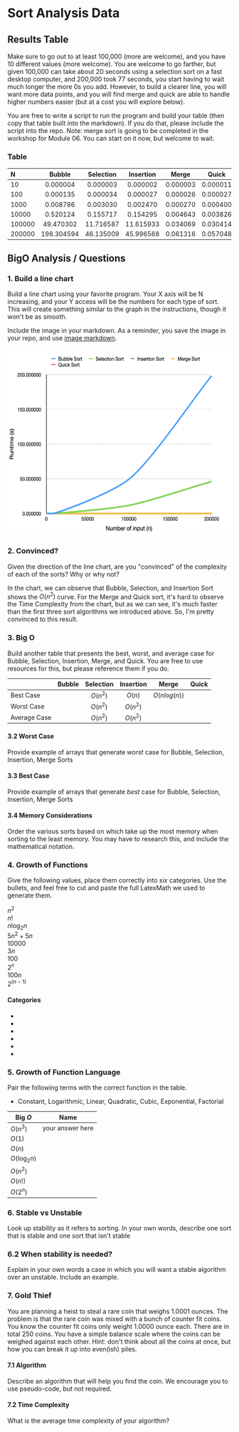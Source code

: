 # Sort Analysis Data

## Results Table
Make sure to go out to at least 100,000 (more are welcome), and you have 10 different values (more welcome). You are welcome to go farther, but given 100,000 can take about 20 seconds using a selection sort on a fast desktop computer, and 200,000 took 77 seconds, you start having to wait much longer the more 0s you add. However, to build a clearer line, you will want more data points, and you will find merge and quick are able to handle higher numbers easier (but at a cost you will explore below). 

You are free to write a script to run the program and build your table (then copy that table built into the markdown). If you do that, please include the script into the repo.  Note: merge sort is going to be completed in the workshop for Module 06. You can start on it now, but welcome to wait.

### Table
| N | Bubble | Selection | Insertion | Merge | Quick |
| :-- | :--: | :--: | :--: | :--: | :--: |
| 10 | 0.000004 | 0.000003 | 0.000002 | 0.000003 | 0.000011 |
| 100 | 0.000135 | 0.000034 | 0.000027 | 0.000026 | 0.000027 |
| 1000 | 0.008786 | 0.003030 | 0.002470 | 0.000270 | 0.000400 |
| 10000 | 0.520124 | 0.155717 | 0.154295 | 0.004643 | 0.003826|
| 100000 | 49.470302 | 11.716587 | 11.615933 | 0.034069 | 0.030414 |
| 200000 | 198.304594 | 46.135009 | 45.996568 | 0.061316 | 0.057048 |



## BigO Analysis  / Questions

### 1. Build a line chart
Build a line chart using your favorite program. Your X axis will be N increasing, and your Y access will be the numbers for each type of sort. This will create something similar to the graph in the instructions, though it won't be as smooth.

Include the image in your markdown. As a reminder, you save the image in your repo, and use [image markdown].

<img src="https://github.com/Jazzcort/CS5008_homework05/blob/main/chart.png" width="600" height="420"> <br>




### 2. Convinced?
Given the direction of the line chart, are you "convinced" of the complexity of each of the sorts? Why or why not?

In the chart, we can observe that Bubble, Selection, and Insertion Sort shows the $O(n^{2})$ curve. For the Merge and Quick sort, it's hard to observe the Time Complexity from the chart, but as we can see, it's much faster than the first three sort algorithms we introduced above. So, I'm pretty convinced to this result. 


### 3. Big O
Build another table that presents the best, worst, and average case for Bubble, Selection, Insertion, Merge, and Quick. You are free to use resources for this, but please reference them if you do. 

|  | Bubble | Selection | Insertion | Merge | Quick |
| :-- | :--: | :--: | :--: | :--: | :--: |
| Best Case | | $O(n^{2})$ | $O(n)$ | $O(nlog(n))$ | |
| Worst Case | | $O(n^{2})$ | $O(n^{2})$ | | |
| Average Case | | $O(n^{2})$ | $O(n^2)$ |  | |


#### 3.2 Worst Case
Provide example of arrays that generate _worst_ case for Bubble, Selection, Insertion, Merge Sorts


#### 3.3 Best Case
Provide example of arrays that generate _best_ case for Bubble, Selection, Insertion, Merge Sorts 


#### 3.4 Memory Considerations
Order the various sorts based on which take up the most memory when sorting to the least memory. You may have to research this, and include the mathematical notation. 

### 4. Growth of Functions
Give the following values, place them correctly into *six* categories. Use the bullets, and feel free to cut and paste the full LatexMath we used to generate them.  

$n^2$  
$n!$  
$n\log_2n$  
$5n^2+5n$  
$10000$  
$3n$    
$100$  
$2^n$  
$100n$  
$2^{(n-1)}$
#### Categories
* 
*
*
*
*
*

### 5. Growth of Function Language

Pair the following terms with the correct function in the table. 
* Constant, Logarithmic, Linear, Quadratic, Cubic, Exponential, Factorial

| Big $O$     |  Name  |
| ------      | ------ |
| $O(n^3)$    |  your answer here |
| $O(1)$      |   |
| $O(n)$      |   |
| $O(\log_2n)$ |   |
| $O(n^2)$    |   |
| $O(n!)$     |   |
| $O(2^n)$    |   |



### 6. Stable vs Unstable
Look up stability as it refers to sorting. In your own words, describe one sort that is stable and one sort that isn't stable  


### 6.2 When stability is needed?
Explain in your own words a case in which you will want a stable algorithm over an unstable. Include an example. 

### 7. Gold Thief

You are planning a heist to steal a rare coin that weighs 1.0001 ounces. The problem is that the rare coin was mixed with a bunch of counter fit coins. You know the counter fit coins only weight 1.0000 ounce each. There are in total 250 coins.  You have a simple balance scale where the coins can be weighed against each other. Hint: don't think about all the coins at once, but how you can break it up into even(ish) piles. 

#### 7.1 Algorithm
Describe an algorithm that will help you find the coin. We encourage you to use pseudo-code, but not required.

#### 7.2 Time Complexity
What is the average time complexity of your algorithm? 



<!-- links moved to bottom for easier reading in plain text (btw, this a comment that doesn't show in the webpage generated-->
[image markdown]: https://docs.github.com/en/get-started/writing-on-github/getting-started-with-writing-and-formatting-on-github/basic-writing-and-formatting-syntax#images